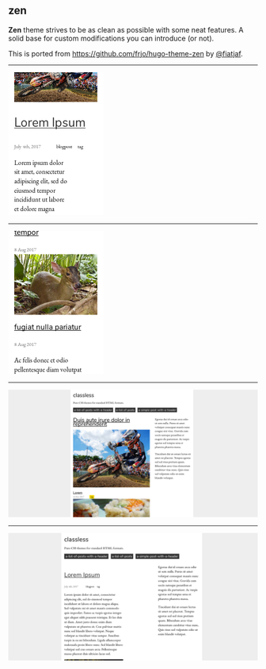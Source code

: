 ## zen

**Zen** theme strives to be as clean as possible with some neat features. A solid base for custom modifications you can introduce (or not).

This is ported from https://github.com/frjo/hugo-theme-zen by [@fiatjaf](https://fiatjaf.alhur.es/).

---

![](screenshots/zen-1.png)

---

![](screenshots/zen-2.png)

---

![](screenshots/zen-3.png)

---

![](screenshots/zen-4.png)
